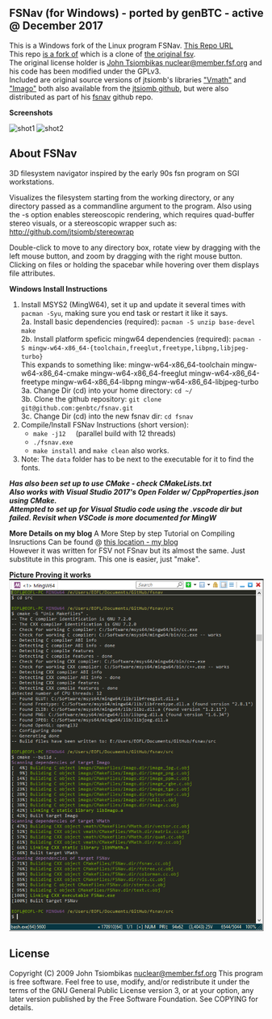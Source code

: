 ## FSNav (for Windows) - ported by genBTC - active @ December 2017
This is a Windows fork of the Linux program FSNav. [This Repo URL](https://github.com/genbtc/fsnav) <br>
This repo [is a fork of](https://github.com/jtsiomb/fsnav/) which is a clone of [the original fsv](http://fsv.sourceforge.net/). <br>
The original license holder is [John Tsiombikas <nuclear@member.fsf.org>](https://github.com/jtsiomb) and his code has been modified under the GPLv3. <br>
Included are original source versions of jtsiomb's libraries ["Vmath"](https://github.com/jtsiomb/libvmath) and ["Imago"](https://github.com/jtsiomb/libimago) both also available from the [jtsiomb github](https://github.com/jtsiomb/), but were also distributed as part of his [fsnav](https://github.com/jtsiomb/fsnav/) github repo. <br>

**Screenshots**

![shot1](http://nuclear.mutantstargoat.com/sw/misc/fsnav1_thumb.png)
![shot2](http://nuclear.mutantstargoat.com/sw/misc/fsnav2_thumb.png)

About FSNav
------------

3D filesystem navigator inspired by the early 90s fsn program on SGI workstations.

Visualizes the filesystem starting from the working directory, or any directory passed as a commandline argument to the program. Also using the -s option enables stereoscopic rendering, which requires quad-buffer stereo visuals, or a stereoscopic wrapper such as: http://github.com/jtsiomb/stereowrap

Double-click to move to any directory box, rotate view by dragging with the left mouse button, and zoom by dragging with the right mouse button. 
Clicking on files or holding the spacebar while hovering over them displays file attributes.

**Windows Install Instructions**

1. Install MSYS2 (MingW64), set it up and update it several times with `pacman -Syu`, making sure you end task or restart it like it says.<br>
2a. Install basic dependencies (required): `pacman -S unzip base-devel make` <br>
2b. Install platform speficic mingw64 dependencies (required): `pacman -S mingw-w64-x86_64-{toolchain,freeglut,freetype,libpng,libjpeg-turbo}` <br>
This expands to something like: mingw-w64-x86_64-toolchain mingw-w64-x86_64-cmake mingw-w64-x86_64-freeglut mingw-w64-x86_64-freetype mingw-w64-x86_64-libpng mingw-w64-x86_64-libjpeg-turbo <br>
3a. Change Dir (cd) into your home directory: `cd ~/` <br>
3b. Clone the github repository: `git clone git@github.com:genbtc/fsnav.git` <br>
3c. Change Dir (cd) into the new fsnav dir: `cd fsnav` <br>
4. Compile/Install FSNav Instructions (short version):
	- `make -j12`       &nbsp;&nbsp;&nbsp;&nbsp;(parallel build with 12 threads)
	- `./fsnav.exe`
    - `make install` and `make clean` also works.
5. Note: The `data` folder has to be next to the executable for it to find the fonts.

***Has also been set up to use CMake - check CMakeLists.txt*** <br>
***Also works with Visual Studio 2017's Open Folder w/ CppProperties.json using CMake.*** <br>
***Attempted to set up for Visual Studio code using the .vscode dir but failed. Revisit when VSCode is more documented for MingW*** <br>

**More Details on my blog**
A More Step by step Tutorial on Compiling Insructions Can be found @ [this location - my blog](https://mrlithium.blogspot.com/2017/07/compiling-fsv-jurassic-park-program-on.html) <br>
However it was written for FSV not FSnav but its almost the same. Just substitute in this program. This one is easier, just "make".

**Picture Proving it works**
![MingWCompiles](/BuildingFSNav-with-Cmake-MingW.png?raw=true "MingW Compiles on Windows OK") <br>

License
------------

Copyright (C) 2009 John Tsiombikas nuclear@member.fsf.org This program is free software. Feel free to use, modify, and/or redistribute it under the terms of the GNU General Public License version 3, or at your option, any later version published by the Free Software Foundation. See COPYING for details.